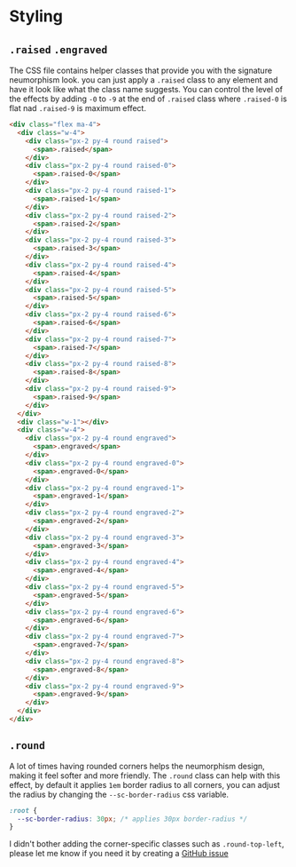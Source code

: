 # Styling

## `.raised`  `.engraved`

The CSS file contains helper classes that provide you with the signature neumorphism look. you can just apply a `.raised` class to any element and have it look like what the class name suggests. 
You can control the level of the effects by adding `-0` to `-9` at the end of `.raised` class where `.raised-0` is flat nad `.raised-9` is maximum effect.


```html
<div class="flex ma-4">
  <div class="w-4">
    <div class="px-2 py-4 round raised">
      <span>.raised</span>
    </div>
    <div class="px-2 py-4 round raised-0">
      <span>.raised-0</span>
    </div>
    <div class="px-2 py-4 round raised-1">
      <span>.raised-1</span>
    </div>
    <div class="px-2 py-4 round raised-2">
      <span>.raised-2</span>
    </div>
    <div class="px-2 py-4 round raised-3">
      <span>.raised-3</span>
    </div>
    <div class="px-2 py-4 round raised-4">
      <span>.raised-4</span>
    </div>
    <div class="px-2 py-4 round raised-5">
      <span>.raised-5</span>
    </div>
    <div class="px-2 py-4 round raised-6">
      <span>.raised-6</span>
    </div>
    <div class="px-2 py-4 round raised-7">
      <span>.raised-7</span>
    </div>
    <div class="px-2 py-4 round raised-8">
      <span>.raised-8</span>
    </div>
    <div class="px-2 py-4 round raised-9">
      <span>.raised-9</span>
    </div>
  </div>
  <div class="w-1"></div>
  <div class="w-4">
    <div class="px-2 py-4 round engraved">
      <span>.engraved</span>
    </div>
    <div class="px-2 py-4 round engraved-0">
      <span>.engraved-0</span>
    </div>
    <div class="px-2 py-4 round engraved-1">
      <span>.engraved-1</span>
    </div>
    <div class="px-2 py-4 round engraved-2">
      <span>.engraved-2</span>
    </div>
    <div class="px-2 py-4 round engraved-3">
      <span>.engraved-3</span>
    </div>
    <div class="px-2 py-4 round engraved-4">
      <span>.engraved-4</span>
    </div>
    <div class="px-2 py-4 round engraved-5">
      <span>.engraved-5</span>
    </div>
    <div class="px-2 py-4 round engraved-6">
      <span>.engraved-6</span>
    </div>
    <div class="px-2 py-4 round engraved-7">
      <span>.engraved-7</span>
    </div>
    <div class="px-2 py-4 round engraved-8">
      <span>.engraved-8</span>
    </div>
    <div class="px-2 py-4 round engraved-9">
      <span>.engraved-9</span>
    </div>
  </div>
</div>
```

## `.round`

A lot of times having rounded corners helps the neumorphism design, making it feel softer and more friendly. The `.round` class can help with this effect, by default it applies `1em` border radius to all corners, you can adjust the radius by changing the `--sc-border-radius` css variable.

```css
:root {
  --sc-border-radius: 30px; /* applies 30px border-radius */
}
``` 

I didn't bother adding the corner-specific classes such as `.round-top-left`, please let me know if you need it by creating a [GitHub issue](https://github.com/seanwuapps/soft-components/issues/new)
